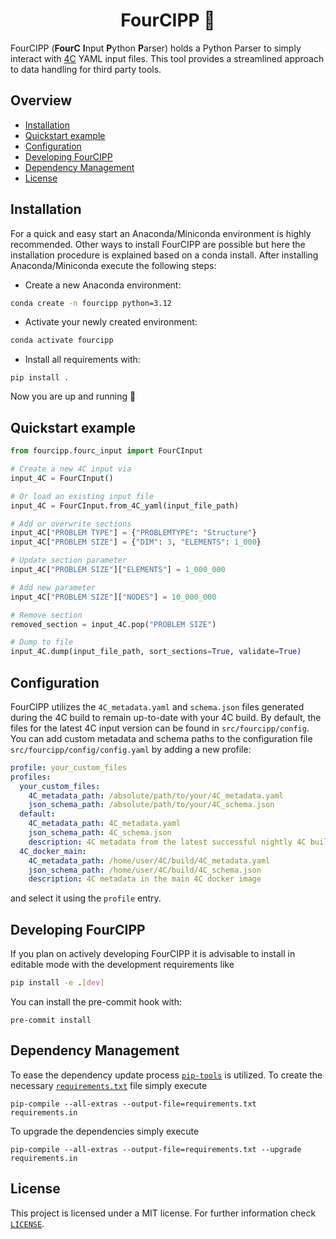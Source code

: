 <h1 align="center">
  FourCIPP 🐍
</h1>

FourCIPP (**FourC** **I**nput **P**ython **P**arser) holds a Python Parser to simply interact with [4C](https://github.com/4C-multiphysics/4C) YAML input files. This tool provides a streamlined approach to data handling for third party tools.

## Overview <!-- omit from toc -->
- [Installation](#installation)
- [Quickstart example](#quickstart-example)
- [Configuration](#configuration)
- [Developing FourCIPP](#developing-fourcipp)
- [Dependency Management](#dependency-management)
- [License](#license)



## Installation

For a quick and easy start an Anaconda/Miniconda environment is highly recommended. Other ways to install FourCIPP are possible but here the installation procedure is explained based on a conda install. After installing Anaconda/Miniconda
execute the following steps:

- Create a new Anaconda environment:
```bash
conda create -n fourcipp python=3.12
```

- Activate your newly created environment:
```bash
conda activate fourcipp
```

- Install all requirements with:
```
pip install .
```

Now you are up and running 🎉

## Quickstart example
<!--example, do not remove this comment-->
```python
from fourcipp.fourc_input import FourCInput

# Create a new 4C input via
input_4C = FourCInput()

# Or load an existing input file
input_4C = FourCInput.from_4C_yaml(input_file_path)

# Add or overwrite sections
input_4C["PROBLEM TYPE"] = {"PROBLEMTYPE": "Structure"}
input_4C["PROBLEM SIZE"] = {"DIM": 3, "ELEMENTS": 1_000}

# Update section parameter
input_4C["PROBLEM SIZE"]["ELEMENTS"] = 1_000_000

# Add new parameter
input_4C["PROBLEM SIZE"]["NODES"] = 10_000_000

# Remove section
removed_section = input_4C.pop("PROBLEM SIZE")

# Dump to file
input_4C.dump(input_file_path, sort_sections=True, validate=True)
```
<!--example, do not remove this comment-->

## Configuration
FourCIPP utilizes the `4C_metadata.yaml` and `schema.json` files generated during the 4C build to remain up-to-date with your 4C build. By default, the files for the latest 4C input version can be found in `src/fourcipp/config`. You can add custom metadata and schema paths to the configuration file `src/fourcipp/config/config.yaml` by adding a new profile:
```yaml
profile: your_custom_files
profiles:
  your_custom_files:
    4C_metadata_path: /absolute/path/to/your/4C_metadata.yaml
    json_schema_path: /absolute/path/to/your/4C_schema.json
  default:
    4C_metadata_path: 4C_metadata.yaml
    json_schema_path: 4C_schema.json
    description: 4C metadata from the latest successful nightly 4C build
  4C_docker_main:
    4C_metadata_path: /home/user/4C/build/4C_metadata.yaml
    json_schema_path: /home/user/4C/build/4C_schema.json
    description: 4C metadata in the main 4C docker image
```
and select it using the `profile` entry.


## Developing FourCIPP

If you plan on actively developing FourCIPP it is advisable to install in editable mode with the development requirements like

```bash
pip install -e .[dev]
```

You can install the pre-commit hook with:
```
pre-commit install
```

## Dependency Management

To ease the dependency update process [`pip-tools`](https://github.com/jazzband/pip-tools) is utilized. To create the necessary [`requirements.txt`](./requirements.txt) file simply execute

```
pip-compile --all-extras --output-file=requirements.txt requirements.in
````

To upgrade the dependencies simply execute

```
pip-compile --all-extras --output-file=requirements.txt --upgrade requirements.in
````

## License

This project is licensed under a MIT license. For further information check [`LICENSE`](./LICENSE).
